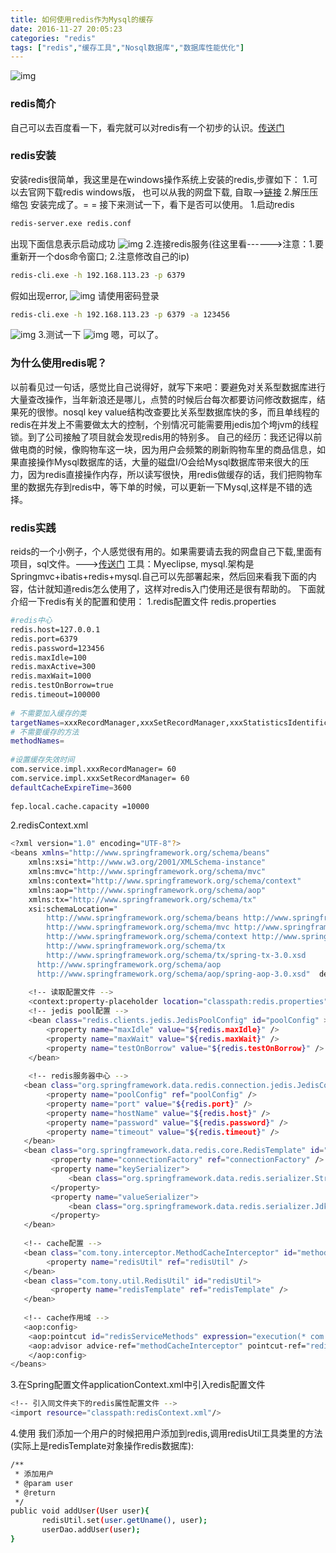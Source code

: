 ```yaml
---
title: 如何使用redis作为Mysql的缓存
date: 2016-11-27 20:05:23
categories: "redis"
tags: ["redis","缓存工具","Nosql数据库","数据库性能优化"]
---
```

![img](http://7xpm82.com1.z0.glb.clouddn.com/img/%E6%91%98%E8%A6%81%E5%9B%BE%E7%89%87/Redis.jpg)
<!--more-->
### redis简介
自己可以去百度看一下，看完就可以对redis有一个初步的认识。[传送门](http://baike.baidu.com/link?url=Vm1XlosB5q092b3T2CnZWdod9uPNFGm4-R7bHxTLFtw345H9hWE7vlGpm5-UJM34hNEw_uWURyBb3XbvToYfq_)

### redis安装
安装redis很简单，我这里是在windows操作系统上安装的redis,步骤如下：
1.可以去官网下载redis windows版， 也可以从我的网盘下载, 自取-->[链接](http://pan.baidu.com/s/1qYrmy40)
2.解压压缩包
安装完成了。= = 
接下来测试一下，看下是否可以使用。
1.启动redis
```bash
redis-server.exe redis.conf
```
出现下面信息表示启动成功
![img](http://7xpm82.com1.z0.glb.clouddn.com/img/如何使用redis作为Mysql的缓存/redis-1.png)
2.连接redis服务(往这里看------>注意：1.要重新开一个dos命令窗口; 2.注意修改自己的ip)
```bash
redis-cli.exe -h 192.168.113.23 -p 6379
```
假如出现error,
![img](http://7xpm82.com1.z0.glb.clouddn.com/img/如何使用redis作为Mysql的缓存/redis-3.png)
请使用密码登录
```bash
redis-cli.exe -h 192.168.113.23 -p 6379 -a 123456
```
![img](http://7xpm82.com1.z0.glb.clouddn.com/img/如何使用redis作为Mysql的缓存/redis-2.png)
3.测试一下
![img](http://7xpm82.com1.z0.glb.clouddn.com/img/如何使用redis作为Mysql的缓存/redis-4.png)
嗯，可以了。

### 为什么使用redis呢？
以前看见过一句话，感觉比自己说得好，就写下来吧：要避免对关系型数据库进行大量查改操作，当年新浪还是哪儿，点赞的时候后台每次都要访问修改数据库，结果死的很惨。nosql key value结构改查要比关系型数据库快的多，而且单线程的redis在并发上不需要做太大的控制，个别情况可能需要用jedis加个垮jvm的线程锁。到了公司接触了项目就会发现redis用的特别多。
自己的经历：我还记得以前做电商的时候，像购物车这一块，因为用户会频繁的刷新购物车里的商品信息，如果直接操作Mysql数据库的话，大量的磁盘I/O会给Mysql数据库带来很大的压力，因为redis直接操作内存，所以读写很快，用redis做缓存的话，我们把购物车里的数据先存到redis中，等下单的时候，可以更新一下Mysql,这样是不错的选择。

### redis实践
reids的一个小例子，个人感觉很有用的。如果需要请去我的网盘自己下载,里面有项目，sql文件。--->[传送门](http://pan.baidu.com/s/1skWlKlf)
工具：Myeclipse, mysql.架构是Springmvc+ibatis+redis+mysql.自己可以先部署起来，然后回来看我下面的内容，估计就知道redis怎么使用了，这样对redis入门使用还是很有帮助的。
下面就介绍一下redis有关的配置和使用：
1.redis配置文件 redis.properties
```bash
#redis中心
redis.host=127.0.0.1
redis.port=6379
redis.password=123456
redis.maxIdle=100
redis.maxActive=300
redis.maxWait=1000
redis.testOnBorrow=true
redis.timeout=100000
 
# 不需要加入缓存的类
targetNames=xxxRecordManager,xxxSetRecordManager,xxxStatisticsIdentificationManager
# 不需要缓存的方法
methodNames=
 
#设置缓存失效时间
com.service.impl.xxxRecordManager= 60
com.service.impl.xxxSetRecordManager= 60
defaultCacheExpireTime=3600
 
fep.local.cache.capacity =10000
```
2.redisContext.xml
```bash
<?xml version="1.0" encoding="UTF-8"?>
<beans xmlns="http://www.springframework.org/schema/beans"
	xmlns:xsi="http://www.w3.org/2001/XMLSchema-instance"
	xmlns:mvc="http://www.springframework.org/schema/mvc"
	xmlns:context="http://www.springframework.org/schema/context"
	xmlns:aop="http://www.springframework.org/schema/aop" 
	xmlns:tx="http://www.springframework.org/schema/tx"
	xsi:schemaLocation="
		http://www.springframework.org/schema/beans http://www.springframework.org/schema/beans/spring-beans-3.0.xsd
		http://www.springframework.org/schema/mvc http://www.springframework.org/schema/mvc/spring-mvc-3.0.xsd
		http://www.springframework.org/schema/context http://www.springframework.org/schema/context/spring-context-3.0.xsd
		http://www.springframework.org/schema/tx
		http://www.springframework.org/schema/tx/spring-tx-3.0.xsd
	  http://www.springframework.org/schema/aop
	  http://www.springframework.org/schema/aop/spring-aop-3.0.xsd"  default-autowire="byName">
	
	<!-- 读取配置文件 -->
	<context:property-placeholder location="classpath:redis.properties" ignore-unresolvable="true" />
	<!-- jedis pool配置 -->
	<bean class="redis.clients.jedis.JedisPoolConfig" id="poolConfig" >
		<property name="maxIdle" value="${redis.maxIdle}" />
        <property name="maxWait" value="${redis.maxWait}" />
        <property name="testOnBorrow" value="${redis.testOnBorrow}" />
	</bean>
	
	<!-- redis服务器中心 -->
   <bean class="org.springframework.data.redis.connection.jedis.JedisConnectionFactory" id="connectionFactory">
        <property name="poolConfig" ref="poolConfig" />
        <property name="port" value="${redis.port}" />
        <property name="hostName" value="${redis.host}" />
        <property name="password" value="${redis.password}" />
        <property name="timeout" value="${redis.timeout}" />
   </bean>
   <bean class="org.springframework.data.redis.core.RedisTemplate" id="redisTemplate">
         <property name="connectionFactory" ref="connectionFactory" />
         <property name="keySerializer">
             <bean class="org.springframework.data.redis.serializer.StringRedisSerializer" />
         </property>
         <property name="valueSerializer">
             <bean class="org.springframework.data.redis.serializer.JdkSerializationRedisSerializer" />
         </property>
   </bean>
   
   <!-- cache配置 -->
   <bean class="com.tony.interceptor.MethodCacheInterceptor" id="methodCacheInterceptor">
        <property name="redisUtil" ref="redisUtil" />
   </bean>
   <bean class="com.tony.util.RedisUtil" id="redisUtil">
         <property name="redisTemplate" ref="redisTemplate" />
   </bean>
   
   <!-- cache作用域 -->  
   <aop:config>
	<aop:pointcut id="redisServiceMethods" expression="execution(* com.tony.service.*.*(..))" />
	<aop:advisor advice-ref="methodCacheInterceptor" pointcut-ref="redisServiceMethods" />
    </aop:config>
</beans>
```
3.在Spring配置文件applicationContext.xml中引入redis配置文件
```bash
<!-- 引入同文件夹下的redis属性配置文件 -->
<import resource="classpath:redisContext.xml"/>
```
4.使用
我们添加一个用户的时候把用户添加到redis,调用redisUtil工具类里的方法(实际上是redisTemplate对象操作redis数据库):
```bash
/**
 * 添加用户
 * @param user
 * @return
 */
public void addUser(User user){
       redisUtil.set(user.getUname(), user);
       userDao.addUser(user);
}
```



